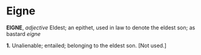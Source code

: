 # Eigne

**EIGNE**, _adjective_ Eldest; an epithet, used in law to denote the eldest son; as bastard _eigne_

**1.** Unalienable; entailed; belonging to the eldest son. \[Not used.\]